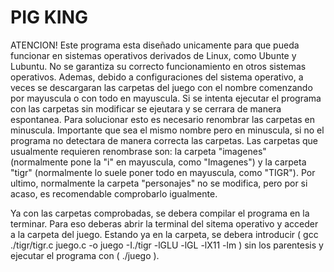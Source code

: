 # PIG KING
ATENCION! Este programa esta diseñado unicamente para que pueda funcionar en sistemas operativos derivados de Linux, como Ubunte y Lubuntu. No se garantiza su correcto funcionamiento en otros sistemas operativos.
Ademas, debido a configuraciones del sistema operativo, a veces se descargaran las carpetas del juego con el nombre comenzando por mayuscula o con todo en mayuscula. Si se intenta ejecutar el programa con las carpetas sin modificar se ejeutara y se cerrara de manera espontanea. Para solucionar esto es necesario renombrar las carpetas en minuscula. Importante que sea el mismo nombre pero en minuscula, si no el programa no detectara de manera correcta las carpetas.
Las carpetas que usualmente requieren renombrase son: la carpeta "imagenes" (normalmente pone la "i" en mayuscula, como "Imagenes") y la carpeta "tigr" (normalmente lo suele poner todo en mayuscula, como "TIGR"). Por ultimo, normalmente la carpeta "personajes" no se modifica, pero por si acaso, es recomendable comprobarlo igualmente.

Ya con las carpetas comprobadas, se debera compilar el programa en la terminar. Para eso deberas abrir la terminal del sitema operativo y acceder a la carpeta del juego. Estando ya en la carpeta, se debera introducir ( gcc ./tigr/tigr.c juego.c -o juego -I./tigr -lGLU -lGL -lX11 -lm ) sin los parentesis y ejecutar el programa con ( ./juego ).
